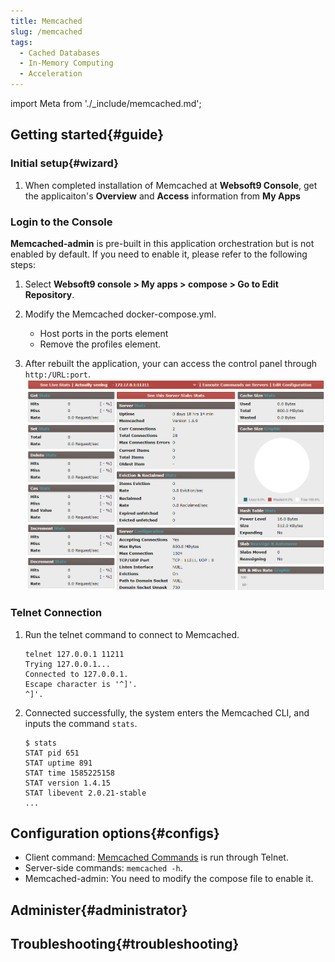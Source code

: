 ```yaml
---
title: Memcached
slug: /memcached
tags:
  - Cached Databases
  - In-Memory Computing
  - Acceleration
---
```


import Meta from './_include/memcached.md';

<Meta name="meta" />

## Getting started{#guide}

### Initial setup{#wizard}

1. When completed installation of Memcached at **Websoft9 Console**, get the applicaiton's **Overview** and **Access** information from **My Apps**  

### Login to the Console

**Memcached-admin** is pre-built in this application orchestration but is not enabled by default. If you need to enable it, please refer to the following steps:

1. Select **Websoft9 console > My apps > compose > Go to Edit Repository**.

2. Modify the Memcached docker-compose.yml.

   - Host ports in the ports element
   - Remove the profiles element.

3. After rebuilt the application, your can access the control panel through `http:/URL:port`.
  ![Memcached-admin](./assets/memcached-gui-websoft9.png)

### Telnet Connection

1. Run the telnet command to connect to Memcached.

   ```
   telnet 127.0.0.1 11211
   Trying 127.0.0.1...
   Connected to 127.0.0.1.
   Escape character is '^]'.
   ^]'.
   ```

3. Connected successfully, the system enters the Memcached CLI, and inputs the command `stats`.

   ```
   $ stats
   STAT pid 651
   STAT uptime 891
   STAT time 1585225158
   STAT version 1.4.15
   STAT libevent 2.0.21-stable
   ...
   ```

## Configuration options{#configs}

- Client command: [Memcached Commands](https://github.com/memcached/memcached/wiki/Commands) is run through Telnet.
- Server-side commands: `memcached -h`.
- Memcached-admin: You need to modify the compose file to enable it.

## Administer{#administrator}

## Troubleshooting{#troubleshooting}

